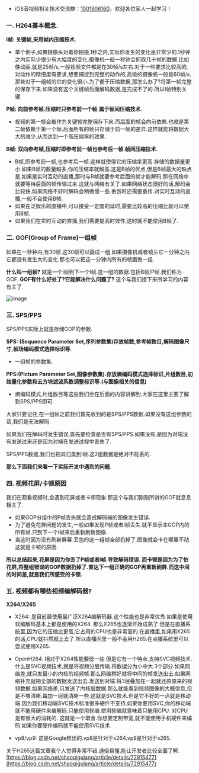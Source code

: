* iOS音视频相关技术交流群：[1001906160](https://jq.qq.com/?_wv=1027&k=SVGnJAPF)，欢迎各位家人一起学习！

### 一. H264基本概念.

**I帧: 关键帧,采用帧内压缩技术**.

*   举个例子,如果摄像头对着你拍摄,1秒之内,实际你发生的变化是非常少的.1秒钟之内实际少很少有大幅度的变化.摄像机一般一秒钟会抓取几十帧的数据.比如像动画,就是25帧/s,一般视频文件都是在30帧/s左右.对于一些要求比较高的,对动作的精细度有要求,想要捕捉到完整的动作的,高级的摄像机一般是60帧/s.那些对于一组帧的它的变化很小.为了便于压缩数据,那怎么办了?将第一帧完整的保存下来.如果没有这个关键帧后面解码数据,是完成不了的.所以I帧特别关键.

**P帧: 向前参考帧.压缩时只参考前一个帧.属于帧间压缩技术**.

*   视频的第一帧会被作为关键帧完整保存下来.而后面的帧会向前依赖.也就是第二帧依赖于第一个帧.后面所有的帧只存储于前一帧的差异.这样就能将数据大大的减少.从而达到一个高压缩率的效果.

**B帧: 双向参考帧,压缩时即参考前一帧也参考后一帧.帧间压缩技术.**

*   B帧,即参考前一帧,也参考后一帧.这样就使得它的压缩率更高.存储的数据量更小.如果B帧的数量越多,你的压缩率就越高.这是B帧的优点,但是B帧最大的缺点是,如果是实时互动的直播,那时与B帧就要参考后面的帧才能解码,那在网络中就要等待后面的帧传输过来.这就与网络有关了.如果网络状态很好的话,解码会比较快,如果网络不好时解码会稍微慢一些.丢包时还需要重传.对实时互动的直播,一般不会使用B帧.
*   如果在泛娱乐的直播中,可以接受一定度的延时,需要比较高的压缩比就可以使用B帧.
*   如果我们在实时互动的直播,我们需要提高时效性,这时就不能使用B帧了.

### 二. GOF(Group of Frame)一组帧

如果在一秒钟内,有30帧.这30帧可以画成一组.如果摄像机或者镜头它一分钟之内它都没有发生大的变化.那也可以把这一分钟内所有的帧画做一组.

**什么叫一组帧?**
就是一个I帧到下一个I帧.这一组的数据.包括B帧/P帧.我们称为GOF.
**GOF有什么好处了?它能解决什么问题了?**
这个与我们接下来所学习的内容有关了.

![image](//upload-images.jianshu.io/upload_images/4624551-f9d1324602132e2d.jpg?imageMogr2/auto-orient/strip|imageView2/2/w/942/format/webp)

### 三. SPS/PPS

SPS/PPS实际上就是存储GOP的参数.

**SPS: (Sequence Parameter Set,序列参数集)存放帧数,参考帧数目,解码图像尺寸,帧场编码模式选择标识等**.

*   一组帧的参数集.

**PPS:(Picture Parameter Set,图像参数集).存放熵编码模式选择标识,片组数目,初始量化参数和去方块滤波系数调整标识等.(与图像相关的信息)**

*   熵编码模式,片组数目等这些我们会在后面的内容讲解到.大家在这里主要了解到SPS/PPS即可.

大家只要记住,在一组帧之前我们首先收到的是SPS/PPS数据.如果没有这组参数的话,我们是无法解码.

如果我们在解码时发生错误,首先要检查是否有SPS/PPS.如果没有,是因为对端没有发送过来还是因为对端在发送过程中丢失了.

SPS/PPS数据,我们也把其归类到I帧.这2组数据是绝对不能丢的.

**那么下面我们来看一下实际开发中遇到的问题**.

### 四. 视频花屏/卡顿原因

我们在观看视频时,会遇到花屏或者卡顿现象.那这个与我们刚刚所讲的GOF就息息相关了.

*   如果GOP分组中的P帧丢失就会造成解码端的图像发生错误.
*   为了避免花屏问题的发生,一般如果发现P帧或者I帧丢失.就不显示本GOP内的所有帧.只到下一个I帧来后重新刷新图像.
*   当这时因为没有刷新屏幕.丢包的这一组帧全部扔掉了.图像就会卡在哪里不动.这就是卡顿的原因.

**所以总结起来,花屏是因为你丢了P帧或者I帧.导致解码错误. 而卡顿是因为为了怕花屏,将整组错误的GOP数据扔掉了.直达下一组正确的GOP再重新刷屏.而这中间的时间差,就是我们所感受的卡顿.**

### 五. 视频都有哪些视频编解码器?

**X264/X265**

*   X264: 是目前最使用最广泛X264编解码器.这个性能也是非常优秀.如果是使用软编解码基本上都是使用的X264\. 那么X265也逐渐开始成熟了.但是在直播系统里,因为它的压缩比更高,它占用的CPU也是非常高的.在直播里,如果用X265的话,CPU就抖然就上去了.所以直播间里一般不会用H265.在点播系统里可以尝试使用X265.

*   OpenH264\. 相对于X264性能要低一些.但是它有一个特点.支持SVC视频技术.什么是SVC视频技术,就是将视频分层传输.将数据分为小中大.3个部分.如果网络差,就只发最小的内核的视频帧.那么网络稍好就将中间的帧发送出去.如果网络补充就把全部的数据发送出去.发送到对端.将3层叠加在一起就还原原来的视频数据.如果网络差,只发送了内核层数据.那么就能看到视频图像的大概信息,但是不够清晰.每加一层就清晰一些.这就是SVC技术.但是它不好的一点就是移动端.因为我们移动端SVC技术标准很多硬件不支持.如果你要用SVC,你的移动端就不能用硬件来编解码.只能使用软编.使用软编就意味着只能用CPU. 对CPU是有很大的消耗的. 这就是一个取舍.你想要定制带宽,就不能使用手机硬件来编码.如果你要硬件编码就不能使用SVC技术.

*   vp8/vp9: 这是Google推出的.vp8是针对于x264.vp9是针对于x265.

关于H265这篇文章我个人觉得非常不错.通俗易懂,能让开发者比较全面了解.
[https://blog.csdn.net/shaoqigulang/article/details/72915477](https://blog.csdn.net/shaoqigulang/article/details/72915477)

